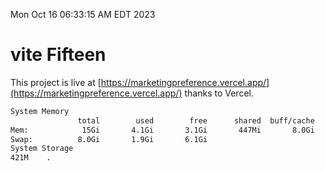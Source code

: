 Mon Oct 16 06:33:15 AM EDT 2023

# vite Fifteen


This project is live at [https://marketingpreference.vercel.app/](https://marketingpreference.vercel.app/) thanks to Vercel.

```bash
System Memory
               total        used        free      shared  buff/cache   available
Mem:            15Gi       4.1Gi       3.1Gi       447Mi       8.0Gi        10Gi
Swap:          8.0Gi       1.9Gi       6.1Gi
System Storage
421M	.
